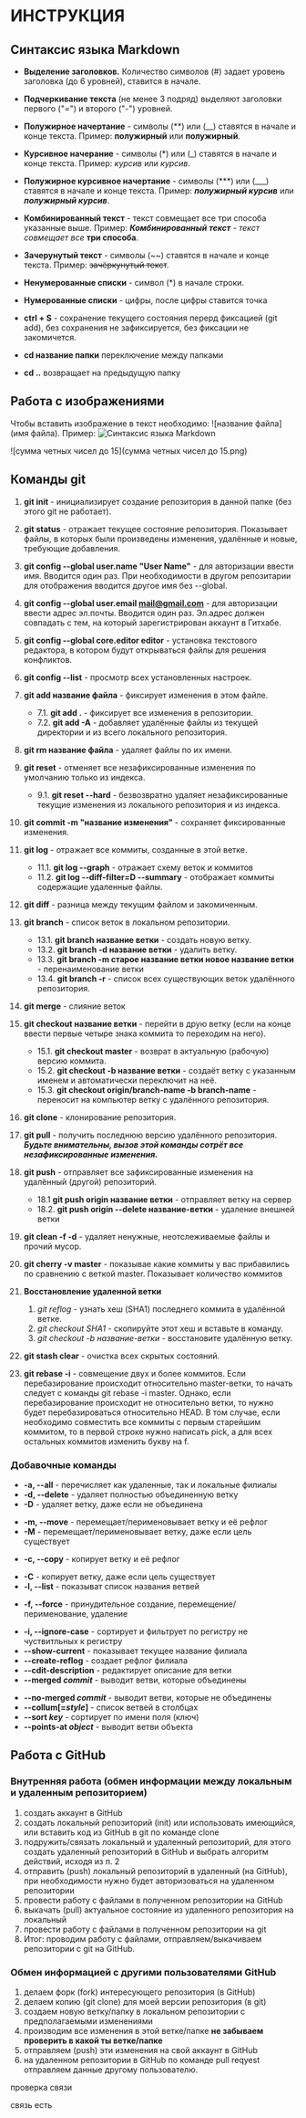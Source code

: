 # ИНСТРУКЦИЯ

## Синтаксис языка Markdown

* **Выделение заголовков.** Количество символов (#)  задает уровень заголовка (до 6 уровней), ставится в начале.

* **Подчеркивание текста** (не менее 3 подряд) выделяют заголовки первого ("=") и второго ("-") уровней.

* **Полужирное начертание** - символы (**) или (__) ставятся в начале и конце текста. Пример: **полужирный** или __полужирный__.

* **Курсивное начерание** - символы (*) или (_) ставятся в начале и конце текста. Пример: *курсив* или _курсив_.

* **Полужирное курсивное начертание** - символы (***) или (___) ставятся в начале и конце текста. Пример: ***полужирный курсив*** или ___полужирный курсив___.

* **Комбинированный текст** - текст совмещает все три способа указанные выше. Пример: _***Комбинированный текст*** - текст совмещает все_ **три способа**.

* **Зачерунутый текст** - символы (~~) ставятся в начале и конце текста. Пример: ~~зачёркунутый текст~~.

* **Ненумерованные списки** - символ (*) в начале строки.

* **Нумерованные списки** - цифры, после цифры ставится точка

* **ctrl + S** - сохранение текущего состояния перерд фиксацией (git add), без сохранения не зафиксируется, без фиксации не закомичется.

* __cd название папки__ переключение между папками

* __cd ..__ возвращает на предыдущую папку

## Работа с изображениями

Чтобы вставить изображение в текст необходимо: 
![название файла](имя файла). Пример: ![Синтаксис языка Markdown](Синтаксис.png)

![сумма четных чисел до 15](сумма четных чисел до 15.png)

## Команды git

1. **git init** - инициализирует создание репозитория в данной папке (без этого git не работает).

2. **git status** - отражает текущее состояние репозитория. Показывает файлы, в которых были произведены изменения, удалённые и новые, требующие добавления.

3. **git config --global user.name "User Name"** - для авторизации ввести имя. Вводится один раз. При необходимости в другом репозитарии для отображения вводится другое имя без --global.

4. **git config --global user.email mail@gmail.com** - для авторизации ввести адрес эл.почты. Вводится один раз. Эл.адрес должен совпадать с тем, на который зарегистрирован аккаунт в Гитхабе.

5. **git config --global core.editor editor** - установка текстового редактора, в котором будут открываться файлы для решения конфликтов.

6. **git config --list** - просмотр всех установленных настроек.

7. **git add название файла** - фиксирует изменения в этом файле.

    * 7.1. **git add .** - фиксирует все изменения в репозитории.
    * 7.2. **git add -A** - добавляет удалённые файлы из текущей директории и из всего локального репозитория.

8. **git rm название файла** - удаляет файлы по их имени.

9. **git reset** - отменяет все незафиксированные изменения по умолчанию только из индекса.

    * 9.1. **git reset --hard** - безвозвратно удаляет незафиксированные текущие изменения из локального репозитория и из индекса.

10. **git commit -m "название изменения"** - сохраняет фиксированные изменения.

11. **git log** - отражает все коммиты, созданные в этой ветке.

    + 11.1. **git log --graph** - отражает схему веток и коммитов
    + 11.2. **git log --diff-filter=D --summary** - отображает коммиты содержащие удаленные файлы.

12. **git diff** - разница между текущим файлом и закомиченным. 

13. **git branch** - список веток в локальном репозитории.
 
    * 13.1. **git branch название ветки** - создать новую ветку.
    * 13.2. **git branch -d название ветки** - удалить ветку.
    * 13.3. **git branch -m старое название ветки новое название ветки** - перенаименование ветки
    * 13.4. **git branch -r** - список всех существующих веток удалённого репозитория.

14. **git merge** - слияние веток

15. **git checkout название ветки** - перейти в друю ветку (если на конце ввести первые четыре знака коммита то переходим на него).

    * 15.1. **git checkout master** - возврат в актуальную (рабочую) версию коммита.
    * 15.2. **git checkout -b название ветки** - создаёт ветку с указанным именем и автоматически переключит на неё.
    * 15.3. **git checkout origin/branch-name -b branch-name** - переносит на компьютер ветку с удалённого репозитория.

16. **git clone** - клонирование репозитория.

17. **git pull** - получить последнюю версию удалённого репозитория. _**Будьте внимательны, вызов этой команды сотрёт все незафиксированные изменения.**_

18. **git push** - отправляет все зафиксированные изменения на удалённый (другой) репозиторий.

    * 18.1 **git push origin название ветки** - отправляет ветку на сервер
    * 18.2. **git push origin --delete название-ветки** - удаление внешней ветки

19. **git clean -f -d** - удаляет ненужные, неотслеживаемые файлы и прочий мусор.

20. **git cherry -v master** - показывае какие коммиты у вас прибавились по сравнению с веткой master. Показывает количество коммитов

21. **Восстановление удаленной ветки**
    1. _git reflog_ - узнать хеш (SHA1) последнего коммита в удалённой ветке. 
    2. _git checkout SHA1_ - cкопируйте этот хеш и вставьте в команду.
    3. _git checkout -b название-ветки_ - восстановите удалённую ветку.

22. **git stash clear** - очистка всех скрытых состояний.

23. **git rebase -i** - совмещение двух и более коммитов.  Если перебазирование происходит относительно master-ветки, то начать следует с команды git rebase -i master. Однако, если перебазирование происходит не относительно ветки, то нужно будет перебазироваться относительно HEAD. В том случае, если необходимо совместить все коммиты с первым старейшим коммитом, то в первой строке нужно написать pick, а для всех остальных коммитов изменить букву на f. 

### Добавочные команды

+ **-a, --all** - перечисляет как удаленные, так и локальные филиалы
+ **-d, --delete** - удаляет полностью объединенную ветку
+ **-D** - удаляет ветку, даже если не объединена
* **-m, --move** - перемещает/перименовывает ветку и её рефлог
* **-M** - перемещает/перименовывает ветку, даже если цель существует
+ **-c, --copy** - копирует ветку и её рефлог
* **-C** - копирует ветку, даже если цель существует
* **-l, --list** - показыват список названия ветвей
+ **-f, --force** - принудительное создание, перемещение/перименование, удаление
* **-i, --ignore-case** - сортирует и фильтрует по регистру не чуствитльных к регистру
* **--show-current** - показывает текущее название филиала
* **--create-reflog** - создает рефлог филиала
* **--cdit-description** - редактирует описание для ветки
* **--merged _commit_** - выводит ветви, которые объединены
+ **--no-merged _commit_** - выводит ветви, которые не объединены
+ **--collum[=_style_]** - список ветвей в столбцах
+ **--sort _key_** - сортирует по имени поля (ключ)
+ **--points-at _object_** - выводит ветви объекта

## Работа с GitHub

### Внутренняя работа (обмен информации между локальным и удаленным репозиторием)

1. создать аккаунт в GitHub 
2. создать локальный репозиторий (init) или использовать имеющийcя, или вставить код из GitHub в git по команде clone
3. подружить/связать локальный и удаленный репозиторий, для этого создать удаленный репозиторий в GitHub и выбрать алгоритм действий, исходя из п. 2
4. отправить (push) локальный репозиторий в удаленный (на GitHub), при необходимости нужно будет авторизоваться на удаленном репозитории
5. провести работу с файлами в полученном репозитории на GitHub
6. выкачать (pull) актуальное состояние из удаленного репозитория на локальный
7. провести работу с файлами в полученном репозитории на git
8. Итог: проводим работу с файлами, отправляем/выкачиваем репозитории с git на GitHub.

### Обмен информацией с другими пользователями GitHub

1. делаем форк (fork) интересующего репозитория (в GitHub)
2. делаем копию (git clone) для моей версии репозитория (в git)
3. создаем новую ветку/папку в локальном репозитории с предполагаемыми изменениями
4. производим все изменения в этой ветке/папке **не забываем проверить в какой ты ветке/папке**
5. отправляем (push) эти изменения на свой аккаунт в GitHub
6. на удаленном репозитории в GitHub по команде pull reqyest отправляем данные другому пользователю.

проверка связи

связь есть
